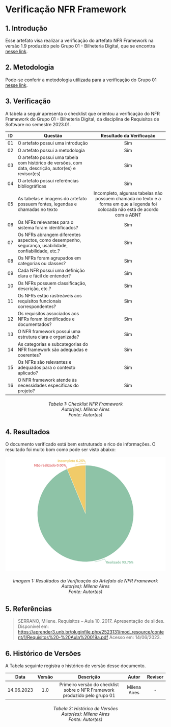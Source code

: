 # Verificação NFR Framework

## 1. Introdução

Esse artefato visa realizar a verificação do artefato NFR Framework na versão 1.9 produzido pelo Grupo 01 - Bilheteria Digital, que se encontra [nesse link](https://requisitos-de-software.github.io/2023.1-BilheteriaDigital/modelagem/agil/nfrframework/).

## 2. Metodologia

Pode-se conferir a metodologia utilizada para a verificação do Grupo 01 [nesse link](https://requisitos-de-software.github.io/2023.1-Twitch/verificacao_grupo01/planejamento/).

## 3. Verificação

A tabela a seguir apresenta o checklist que orientou a verificação do NFR Framework do Grupo 01 - Bilheteria Digital, da disciplina de Requisitos de Software no semestre 2023.01.

| ID |Questão| Resultado da Verificação |
| :---: | --- | :---: |
| 01 | O artefato possui uma introdução | Sim |
| 02 | O artefato possui a metodologia  | Sim |
| 03 | O artefato possui uma tabela com histórico de versões, com data, descrição, autor(es) e revisor(es)  | Sim |
| 04 | O artefato possui referências bibliográficas  | Sim |
| 05 | As tabelas e imagens do artefato possuem fontes, legendas e chamadas no texto | Incompleto, algumas tabelas não possuem chamada no texto e a forma em que a legenda foi colocada não está de acordo com a ABNT |
| 06 | Os NFRs relevantes para o sistema foram identificados? | Sim |
| 07 | Os NFRs abrangem diferentes aspectos, como desempenho, segurança, usabilidade, confiabilidade, etc.? | Sim |
| 08 | Os NFRs foram agrupados em categorias ou classes? | Sim |
| 09 | Cada NFR possui uma definição clara e fácil de entender? | Sim |
| 10 | Os NFRs possuem classificação, descrição, etc.? | Sim |
| 11 | Os NFRs estão rastreáveis aos requisitos funcionais correspondentes? | Sim |
| 12 | Os requisitos associados aos NFRs foram identificados e documentados? | Sim |
| 13 | O NFR framework possui uma estrutura clara e organizada? | Sim |
| 14 | As categorias e subcategorias do NFR framework são adequadas e coerentes? | Sim |
| 15 | Os NFRs são relevantes e adequados para o contexto aplicado? | Sim |
| 16 | O NFR framework atende às necessidades específicas do projeto? | Sim |


<h6 align = "center"> Tabela 1: Checklist NFR Framework
<br> Autor(es): Milena Aires
<br>Fonte: Autor(es)</h6>


## 4. Resultados
O documento verificado está bem estruturado e rico de informações. O resultado foi muito bom como pode ser visto abaixo:

![Resultados NFR](./imagens_verifica01/verificacao_nfr.png)

<h6 align = "center"> Imagem 1: Resultados da Verificação do Artefato de NFR Framework
<br> Autor(es): Milena Aires
<br>Fonte: Autor(es)</h6>

## 5. Referências
> SERRANO, Milene. Requisitos – Aula 10. 2017. Apresentação de slides. Disponível em: https://aprender3.unb.br/pluginfile.php/2523131/mod_resource/content/1/Requisitos%20-%20Aula%20019a.pdf Acesso em: 14/06/2023.

## 6. Histórico de Versões

A Tabela seguinte registra o histórico de versão desse documento.

|**Data** | **Versão** | **Descrição** | **Autor** | **Revisor** |
|:---: | :---: | :---: | :---: | :---: |
|14.06.2023| 1.0 | Primeiro versão do checklist sobre o NFR Framework produzido pelo grupo 01| Milena Aires | - |

<h6 align = "center"> Tabela 3: Histórico de Versões
<br> Autor(es): Milena Aires
<br>Fonte: Autor(es)</h6>
